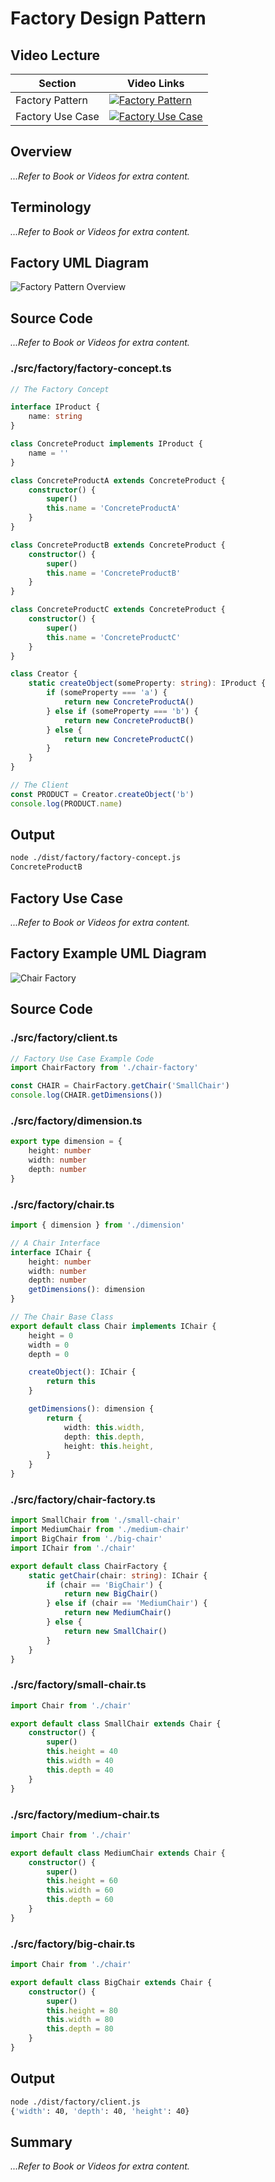 # Factory Design Pattern

## Video Lecture

| Section          | Video Links                                                                                                                                                                                                        |
| ---------------- | ------------------------------------------------------------------------------------------------------------------------------------------------------------------------------------------------------------------ |
| Factory Pattern  | <a id="ytVideoLink" href="https://www.youtube.com/watch?v=KtPTG0Q8Fro&list=PLKWUX7aMnlELvv8bXquIgxXYyHH5SFlaP" target="_blank" title="Factory Pattern"><img src="../img/yt_btn_sm.gif" alt="Factory Pattern"/></a>   |
| Factory Use Case | <a id="ytVideoLink" href="https://www.youtube.com/watch?v=LNq3YTi8awA&list=PLKWUX7aMnlELvv8bXquIgxXYyHH5SFlaP" target="_blank" title="Factory Use Case"><img src="../img/yt_btn_sm.gif" alt="Factory Use Case"/></a> |

## Overview

_...Refer to Book or Videos for extra content._

## Terminology

_...Refer to Book or Videos for extra content._

## Factory UML Diagram

![Factory Pattern Overview](../img/factory_concept.svg)

## Source Code

_...Refer to Book or Videos for extra content._

### ./src/factory/factory-concept.ts

```typescript
// The Factory Concept

interface IProduct {
    name: string
}

class ConcreteProduct implements IProduct {
    name = ''
}

class ConcreteProductA extends ConcreteProduct {
    constructor() {
        super()
        this.name = 'ConcreteProductA'
    }
}

class ConcreteProductB extends ConcreteProduct {
    constructor() {
        super()
        this.name = 'ConcreteProductB'
    }
}

class ConcreteProductC extends ConcreteProduct {
    constructor() {
        super()
        this.name = 'ConcreteProductC'
    }
}

class Creator {
    static createObject(someProperty: string): IProduct {
        if (someProperty === 'a') {
            return new ConcreteProductA()
        } else if (someProperty === 'b') {
            return new ConcreteProductB()
        } else {
            return new ConcreteProductC()
        }
    }
}

// The Client
const PRODUCT = Creator.createObject('b')
console.log(PRODUCT.name)
```

## Output

```bash
node ./dist/factory/factory-concept.js
ConcreteProductB
```

## Factory Use Case

_...Refer to Book or Videos for extra content._

## Factory Example UML Diagram

![Chair Factory](../img/factory_example.svg)

## Source Code

### ./src/factory/client.ts

```typescript
// Factory Use Case Example Code
import ChairFactory from './chair-factory'

const CHAIR = ChairFactory.getChair('SmallChair')
console.log(CHAIR.getDimensions())
```

### ./src/factory/dimension.ts

```typescript
export type dimension = {
    height: number
    width: number
    depth: number
}
```

### ./src/factory/chair.ts

```typescript
import { dimension } from './dimension'

// A Chair Interface
interface IChair {
    height: number
    width: number
    depth: number
    getDimensions(): dimension
}

// The Chair Base Class
export default class Chair implements IChair {
    height = 0
    width = 0
    depth = 0

    createObject(): IChair {
        return this
    }

    getDimensions(): dimension {
        return {
            width: this.width,
            depth: this.depth,
            height: this.height,
        }
    }
}
```

### ./src/factory/chair-factory.ts

```typescript
import SmallChair from './small-chair'
import MediumChair from './medium-chair'
import BigChair from './big-chair'
import IChair from './chair'

export default class ChairFactory {
    static getChair(chair: string): IChair {
        if (chair == 'BigChair') {
            return new BigChair()
        } else if (chair == 'MediumChair') {
            return new MediumChair()
        } else {
            return new SmallChair()
        }
    }
}
```

### ./src/factory/small-chair.ts

```typescript
import Chair from './chair'

export default class SmallChair extends Chair {
    constructor() {
        super()
        this.height = 40
        this.width = 40
        this.depth = 40
    }
}
```

### ./src/factory/medium-chair.ts

```typescript
import Chair from './chair'

export default class MediumChair extends Chair {
    constructor() {
        super()
        this.height = 60
        this.width = 60
        this.depth = 60
    }
}
```

### ./src/factory/big-chair.ts

```typescript
import Chair from './chair'

export default class BigChair extends Chair {
    constructor() {
        super()
        this.height = 80
        this.width = 80
        this.depth = 80
    }
}
```

## Output

```bash
node ./dist/factory/client.js
{'width': 40, 'depth': 40, 'height': 40}

```

## Summary

_...Refer to Book or Videos for extra content._
